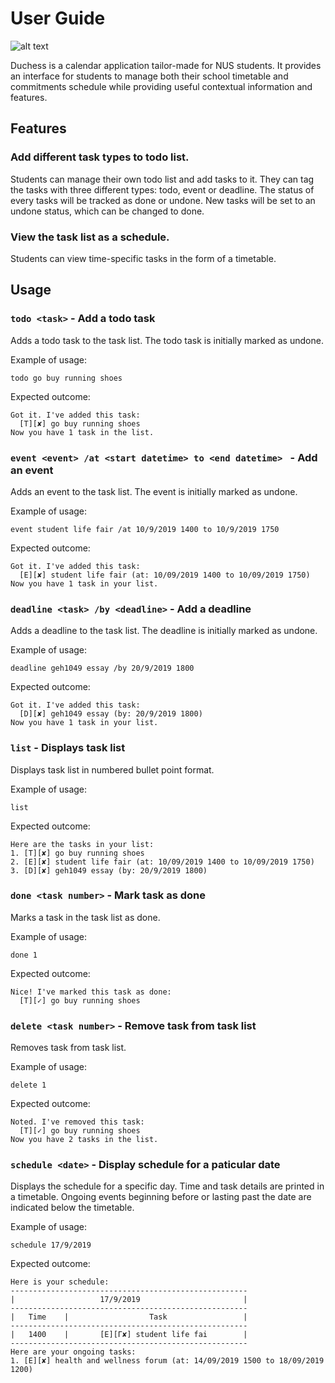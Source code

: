 # User Guide
![alt text](https://github.com/limsiying/main/blob/B-ViewSchedules/docs/images/Ui.PNG)

Duchess is a calendar application tailor-made for NUS students. It provides an interface for students to manage both their school timetable and commitments schedule while providing useful contextual information and features.

## Features 

### Add different task types to todo list.
Students can manage their own todo list and add tasks to it. They can tag the tasks with three different types: todo, event or deadline. The status of every tasks will be tracked as done or undone. New tasks will be set to an undone status, which can be changed to done.

### View the task list as a schedule.
Students can view time-specific tasks in the form of a timetable.

## Usage

### `todo <task>` - Add a todo task

Adds a todo task to the task list. The todo task is initially marked as undone.

Example of usage: 

`todo go buy running shoes`

Expected outcome:

`Got it. I've added this task:`<br />
`  [T][✘] go buy running shoes`<br />
`Now you have 1 task in the list.`

### `event <event> /at <start datetime> to <end datetime> ` - Add an event

Adds an event to the task list. The event is initially marked as undone.

Example of usage: 

`event student life fair /at 10/9/2019 1400 to 10/9/2019 1750`

Expected outcome:

`Got it. I've added this task:`<br />
`  [E][✘] student life fair (at: 10/09/2019 1400 to 10/09/2019 1750)`<br />
`Now you have 1 task in your list.`

### `deadline <task> /by <deadline>` - Add a deadline

Adds a deadline to the task list. The deadline is initially marked as undone.

Example of usage: 

`deadline geh1049 essay /by 20/9/2019 1800`

Expected outcome:

`Got it. I've added this task:`<br />
`  [D][✘] geh1049 essay (by: 20/9/2019 1800)`<br />
`Now you have 1 task in your list.`<br />

### `list` - Displays task list

Displays task list in numbered bullet point format.

Example of usage: 

`list`

Expected outcome:

`Here are the tasks in your list:`<br />
`1. [T][✘] go buy running shoes`<br />
`2. [E][✘] student life fair (at: 10/09/2019 1400 to 10/09/2019 1750)`<br />
`3. [D][✘] geh1049 essay (by: 20/9/2019 1800)`<br />

### `done <task number>` - Mark task as done

Marks a task in the task list as done.

Example of usage: 

`done 1`

Expected outcome:

`Nice! I've marked this task as done:`<br />
`  [T][✓] go buy running shoes`

### `delete <task number>` - Remove task from task list

Removes task from task list.

Example of usage: 

`delete 1`

Expected outcome:

`Noted. I've removed this task:`<br />
`  [T][✓] go buy running shoes`<br />
`Now you have 2 tasks in the list.`

### `schedule <date>` - Display schedule for a paticular date

Displays the schedule for a specific day. Time and task details are printed in a timetable. Ongoing events beginning before or lasting past the date are indicated below the timetable.

Example of usage: 

`schedule 17/9/2019`

Expected outcome:

`Here is your schedule:`<br />
`-----------------------------------------------------`<br />
```|                   17/9/2019                       |```<br />
`-----------------------------------------------------`<br />
```|   Time    |                  Task                 |```<br />
`-----------------------------------------------------`<br />
```|   1400    |       [E][Γ✘] student life fai        |```<br />
`-----------------------------------------------------`<br />
`Here are your ongoing tasks:`<br />
`1. [E][✘] health and wellness forum (at: 14/09/2019 1500 to 18/09/2019 1200)`